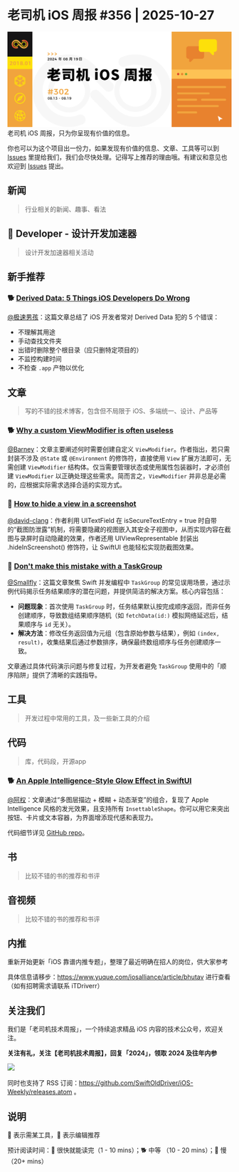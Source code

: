 # 老司机 iOS 周报 #356 | 2025-10-27

![ios-weekly](https://github.com/SwiftOldDriver/iOS-Weekly/blob/master/assets/weekly-header/302.jpg?raw=true)
老司机 iOS 周报，只为你呈现有价值的信息。

你也可以为这个项目出一份力，如果发现有价值的信息、文章、工具等可以到 [Issues](https://github.com/SwiftOldDriver/iOS-Weekly/issues) 里提给我们，我们会尽快处理。记得写上推荐的理由哦。有建议和意见也欢迎到 [Issues](https://github.com/SwiftOldDriver/iOS-Weekly/issues) 提出。

## 新闻

> 行业相关的新闻、趣事、看法

##  Developer - 设计开发加速器

> 设计开发加速器相关活动

## 新手推荐

### 🐕 [Derived Data: 5 Things iOS Developers Do Wrong](https://www.avanderlee.com/xcode/derived-data-5-things-ios-developers-do-wrong/)

[@极速男孩](https://github.com/ztlyyznf001)：这篇文章总结了 iOS 开发者常对 Derived Data 犯的 5 个错误：

- 不理解其用途
- 手动查找文件夹
- 出错时删除整个根目录（应只删特定项目的）
- 不监控构建时间
- 不检查 `.app` 产物以优化


## 文章

> 写的不错的技术博客，包含但不局限于 iOS、多端统一、设计、产品等


### 🐕 [Why a custom ViewModifier is often useless](https://www.swiftwithvincent.com/blog/why-a-custom-viewmodifier-is-often-useless)

[@Barney](https://github.com/BarneyZhaoooo)：文章主要阐述何时需要创建自定义 `ViewModifier`。作者指出，若只需封装不涉及 `@State` 或 `@Environment` 的修饰符，直接使用 `View` 扩展方法即可，无需创建 `ViewModifier` 结构体。仅当需要管理状态或使用属性包装器时，才必须创建 `ViewModifier` 以正确处理这些需求。简而言之，`ViewModifier` 并非总是必需的，应根据实际需求选择合适的实现方式。

### 🐎 [How to hide a view in a screenshot](https://www.swiftwithvincent.com/blog/how-to-hide-a-view-in-a-screenshot)

[@david-clang](https://github.com/david-clang)：作者利用 UITextField 在 isSecureTextEntry = true 时自带的“截图防泄露”机制，将需要隐藏的视图嵌入其安全子视图中，从而实现内容在截图与录屏时自动隐藏的效果，作者还用 UIViewRepresentable 封装出 .hideInScreenshot() 修饰符，让 SwiftUI 也能轻松实现防截图效果。

### 🐎 [Don't make this mistake with a TaskGroup](https://www.swiftwithvincent.com/blog/dont-make-this-mistake-with-a-taskgroup)
[@Smallfly](https://github.com/iostalks)：这篇文章聚焦 Swift 并发编程中 `TaskGroup` 的常见误用场景，通过示例代码揭示任务结果顺序的潜在问题，并提供简洁的解决方案。核心内容包括：

- **问题现象**：首次使用 `TaskGroup` 时，任务结果默认按完成顺序返回，而非任务创建顺序，导致数组结果顺序随机（如 `fetchData(id:)` 模拟网络延迟后，结果顺序与 `id` 无关）。
- **解决方法**：修改任务返回值为元组（包含原始参数与结果），例如 `(index, result)`，收集结果后通过参数排序，确保最终数组顺序与任务创建顺序一致。

文章通过具体代码演示问题与修复过程，为开发者避免 `TaskGroup` 使用中的「顺序陷阱」提供了清晰的实践指导。

## 工具

> 开发过程中常用的工具，及一些新工具的介绍

## 代码

> 库，代码段，开源app

### 🐕 [An Apple Intelligence-Style Glow Effect in SwiftUI](https://livsycode.com/swiftui/an-apple-intelligence-style-glow-effect-in-swiftui/)

[@阿权](https://github.com/bqlin)：文章通过“多图层描边 + 模糊 + 动态渐变”的组合，复现了 Apple Intelligence 风格的发光效果，且支持所有 `InsettableShape`。你可以用它来突出按钮、卡片或文本容器，为界面增添现代感和表现力。

代码细节详见 [GitHub repo](https://github.com/Livsy90/IntelligenceGlow/tree/main)。

## 书

> 比较不错的书的推荐和书评

## 音视频

> 比较不错的书的推荐和书评

## 内推

重新开始更新「iOS 靠谱内推专题」，整理了最近明确在招人的岗位，供大家参考

具体信息请移步：https://www.yuque.com/iosalliance/article/bhutav 进行查看（如有招聘需求请联系 iTDriverr）

## 关注我们

我们是「老司机技术周报」，一个持续追求精品 iOS 内容的技术公众号，欢迎关注。

**关注有礼，关注【老司机技术周报】，回复「2024」，领取 2024 及往年内参**

![](https://github.com/SwiftOldDriver/iOS-Weekly/blob/master/assets/qrcode_for_wechat.jpg?raw=true)

同时也支持了 RSS 订阅：https://github.com/SwiftOldDriver/iOS-Weekly/releases.atom 。

## 说明

🚧 表示需某工具，🌟 表示编辑推荐

预计阅读时间：🐎 很快就能读完（1 - 10 mins）；🐕 中等 （10 - 20 mins）；🐢 慢（20+ mins）
